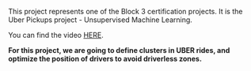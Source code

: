 This project represents one of the Block 3 certification projects. It is the Uber Pickups project - Unsupervised Machine Learning.

You can find the video [HERE](https://share.vidyard.com/watch/PxHgM39B6VeJx4w9SYk9Sv?).

**For this project, we are going to define clusters in UBER rides, and optimize the position of drivers to avoid driverless zones.**